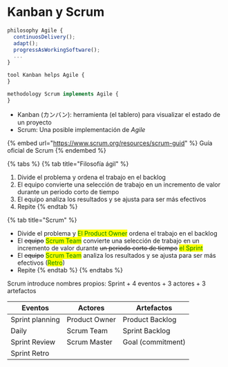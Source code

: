 # Kanban y Scrum

```typescript
philosophy Agile {
  continuosDelivery();
  adapt();
  progressAsWorkingSoftware();
  ...
}

tool Kanban helps Agile {
}

methodology Scrum implements Agile {
}
```

* Kanban (カンバン): herramienta (el tablero) para visualizar el estado de un proyecto
* Scrum: Una posible implementación de _Agile_

{% embed url="https://www.scrum.org/resources/scrum-guid" %}
Guía oficial de Scrum
{% endembed %}

{% tabs %}
{% tab title="Filosofía ágil" %}
1. Divide el problema y ordena el trabajo en el backlog
2. El equipo convierte una selección de trabajo en un incremento de valor durante un periodo corto de tiempo
3. El equipo analiza los resultados y se ajusta para ser más efectivos&#x20;
4. Repite
{% endtab %}

{% tab title="Scrum" %}
* Divide el problema y <mark style="color:green;">El Product Owner</mark> ordena el trabajo en el backlog
* El ~~equipo~~ <mark style="color:green;">Scrum Team</mark> convierte una selección de trabajo en un incremento de valor durante ~~un periodo corto de tiempo~~ <mark style="color:green;">el Sprint</mark>
* El ~~equipo~~ <mark style="color:green;">Scrum Team</mark> analiza los resultados y se ajusta para ser más efectivos (<mark style="color:green;">Retro</mark>)
* Repite
{% endtab %}
{% endtabs %}

Scrum introduce nombres propios: Sprint + 4 eventos + 3 actores + 3 artefactos

| Eventos         | Actores       | Artefactos        |
| --------------- | ------------- | ----------------- |
| Sprint planning | Product Owner | Product Backlog   |
| Daily           | Scrum Team    | Sprint Backlog    |
| Sprint Review   | Scrum Master  | Goal (commitment) |
| Sprint Retro    |               |                   |



